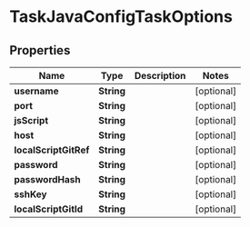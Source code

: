 

# TaskJavaConfigTaskOptions

## Properties

Name | Type | Description | Notes
------------ | ------------- | ------------- | -------------
**username** | **String** |  |  [optional]
**port** | **String** |  |  [optional]
**jsScript** | **String** |  |  [optional]
**host** | **String** |  |  [optional]
**localScriptGitRef** | **String** |  |  [optional]
**password** | **String** |  |  [optional]
**passwordHash** | **String** |  |  [optional]
**sshKey** | **String** |  |  [optional]
**localScriptGitId** | **String** |  |  [optional]



